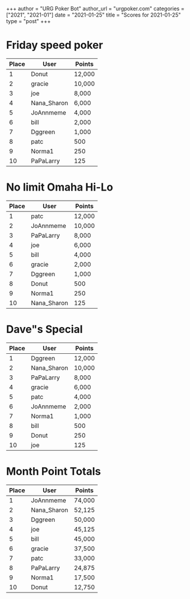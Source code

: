 +++
author = "URG Poker Bot"
author_url = "urgpoker.com"
categories = ["2021", "2021-01"]
date = "2021-01-25"
title = "Scores for 2021-01-25"
type = "post"
+++
# Friday speed poker

| Place | User | Points |
|-------|------|--------|
| 1 | Donut | 12,000 |
| 2 | gracie | 10,000 |
| 3 | joe | 8,000 |
| 4 | Nana_Sharon | 6,000 |
| 5 | JoAnnmeme | 4,000 |
| 6 | bill | 2,000 |
| 7 | Dggreen | 1,000 |
| 8 | patc | 500 |
| 9 | Norma1 | 250 |
| 10 | PaPaLarry | 125 |

# No limit Omaha Hi-Lo

| Place | User | Points |
|-------|------|--------|
| 1 | patc | 12,000 |
| 2 | JoAnnmeme | 10,000 |
| 3 | PaPaLarry | 8,000 |
| 4 | joe | 6,000 |
| 5 | bill | 4,000 |
| 6 | gracie | 2,000 |
| 7 | Dggreen | 1,000 |
| 8 | Donut | 500 |
| 9 | Norma1 | 250 |
| 10 | Nana_Sharon | 125 |

# Dave"s Special

| Place | User | Points |
|-------|------|--------|
| 1 | Dggreen | 12,000 |
| 2 | Nana_Sharon | 10,000 |
| 3 | PaPaLarry | 8,000 |
| 4 | gracie | 6,000 |
| 5 | patc | 4,000 |
| 6 | JoAnnmeme | 2,000 |
| 7 | Norma1 | 1,000 |
| 8 | bill | 500 |
| 9 | Donut | 250 |
| 10 | joe | 125 |

# Month Point Totals

| Place | User | Points |
|-------|------|--------|
| 1 | JoAnnmeme | 74,000 |
| 2 | Nana_Sharon | 52,125 |
| 3 | Dggreen | 50,000 |
| 4 | joe | 45,125 |
| 5 | bill | 45,000 |
| 6 | gracie | 37,500 |
| 7 | patc | 33,000 |
| 8 | PaPaLarry | 24,875 |
| 9 | Norma1 | 17,500 |
| 10 | Donut | 12,750 |

